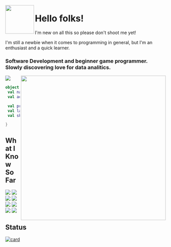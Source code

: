 <code><img align="left" width="90" src="https://camo.githubusercontent.com/23ffd8c1b6499c504fba7002d3f2a158565351acc42883362ef868583fc3faea/687474703a2f2f7374617469632e74756d626c722e636f6d2f34373462333631373961363964336638343937383334356435323833656361382f72666f7a6a36622f4869656e32366f6d6c2f74756d626c725f7374617469635f66656e6e656b696e5f706978656c2e676966"></code>
# Hello folks! 
I'm new on all this so please don't shoot me yet! 

I'm still a newbie when it comes to programming in general, but I'm an enthusiast and a quick learner.

### Software Development and beginner game programmer. Slowly discovering love for data analitics.



<code><img src="https://img.shields.io/static/v1?label=Overview&message=feikras&color=f8efd4&style=for-the-badge&logo=GitHub"></code>
<img align="right" width="455" src="https://i2.wp.com/allhtaccess.info/wp-content/uploads/2018/03/programming.gif?fit=1281%2C716&ssl=1" />

```kotlin
object **NAME** {
 val name = "It's a secret to everybody!"
 val acknowledgements = "Beginner cloud and programming skills"

 val primarySkillset = "Skills"
 val languages = listOf("Python", "C++", "C#")
 val skills = goto ("what I know so far")

}
```



## What I Know So Far

<code><img src="https://img.shields.io/badge/GitHub-100000?style=for-the-badge&logo=github&logoColor=white"></code>
<code><img src="https://img.shields.io/badge/Unity-100000?style=for-the-badge&logo=unity&logoColor=white"></code>
<code><img src="https://img.shields.io/badge/Python-3776AB?style=for-the-badge&logo=python&logoColor=white"></code>
<code><img src="https://img.shields.io/badge/C%23-239120?style=for-the-badge&logo=c-sharp&logoColor=white"></code>
<code><img src="https://img.shields.io/badge/C%2B%2B-00599C?style=for-the-badge&logo=c%2B%2B&logoColor=white"></code>
<code><img src="https://img.shields.io/badge/PowerBI-F2C811?style=for-the-badge&logo=Power%20BI&logoColor=white"></code>
<code><img src="https://img.shields.io/badge/Azure_Functions-0062AD?style=for-the-badge&logo=azure-functions&logoColor=white"></code>
<code><img src="https://img.shields.io/badge/Krita-203759?style=for-the-badge&logo=krita&logoColor=EEF37B"></code>


## Status

[![card](https://github-readme-stats.vercel.app/api?username=feikras&theme=tokyonight)](https://github.com/anuraghazra/github-readme-stats)

